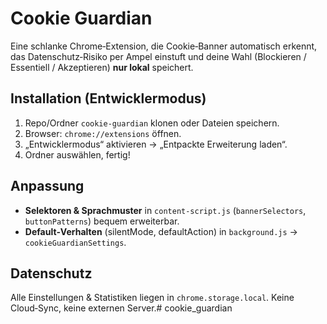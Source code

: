 # Cookie Guardian

Eine schlanke Chrome‑Extension, die Cookie‑Banner automatisch erkennt, das Datenschutz‑Risiko per Ampel einstuft und deine Wahl (Blockieren / Essentiell / Akzeptieren) **nur lokal** speichert.

## Installation (Entwicklermodus)
1. Repo/Ordner `cookie-guardian` klonen oder Dateien speichern.
2. Browser: `chrome://extensions` öffnen.
3. „Entwicklermodus“ aktivieren → „Entpackte Erweiterung laden“.
4. Ordner auswählen, fertig!

## Anpassung
- **Selektoren & Sprachmuster** in `content-script.js` (`bannerSelectors`, `buttonPatterns`) bequem erweiterbar.
- **Default‑Verhalten** (silentMode, defaultAction) in `background.js` → `cookieGuardianSettings`.

## Datenschutz
Alle Einstellungen & Statistiken liegen in `chrome.storage.local`. Keine Cloud‑Sync, keine externen Server.# cookie_guardian
